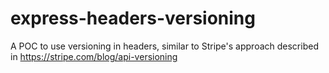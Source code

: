 # express-headers-versioning
A POC to use versioning in headers, similar to Stripe's approach described in https://stripe.com/blog/api-versioning

